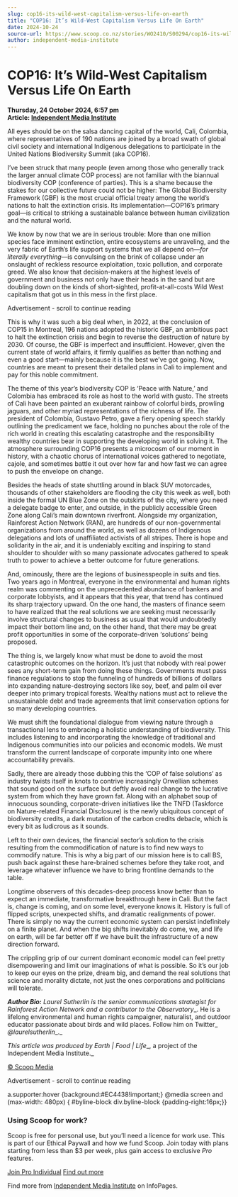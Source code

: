 ```yaml
---
slug: cop16-its-wild-west-capitalism-versus-life-on-earth
title: "COP16: It’s Wild-West Capitalism Versus Life On Earth"
date: 2024-10-24
source-url: https://www.scoop.co.nz/stories/WO2410/S00294/cop16-its-wild-west-capitalism-versus-life-on-earth.htm
author: independent-media-institute
---
```

COP16: It’s Wild-West Capitalism Versus Life On Earth
=====================================================

**Thursday, 24 October 2024, 6:57 pm**  
**Article: [Independent Media Institute](https://info.scoop.co.nz/Independent_Media_Institute)**

All eyes should be on the salsa dancing capital of the world, Cali, Colombia, where representatives of 190 nations are joined by a broad swath of global civil society and international Indigenous delegations to participate in the United Nations Biodiversity Summit (aka COP16).

I’ve been struck that many people (even among those who generally track the larger annual climate COP process) are not familiar with the biannual biodiversity COP (conference of parties). This is a shame because the stakes for our collective future could not be higher: The Global Biodiversity Framework (GBF) is the most crucial official treaty among the world’s nations to halt the extinction crisis. Its implementation—COP16’s primary goal—is critical to striking a sustainable balance between human civilization and the natural world.

We know by now that we are in serious trouble: More than one million species face imminent extinction, entire ecosystems are unraveling, and the very fabric of Earth’s life support systems that we all depend on—_for literally everything_—is convulsing on the brink of collapse under an onslaught of reckless resource exploitation, toxic pollution, and corporate greed. We also know that decision-makers at the highest levels of government and business not only have their heads in the sand but are doubling down on the kinds of short-sighted, profit-at-all-costs Wild West capitalism that got us in this mess in the first place.

Advertisement - scroll to continue reading





This is why it was such a big deal when, in 2022, at the conclusion of COP15 in Montreal, 196 nations adopted the historic GBF, an ambitious pact to halt the extinction crisis and begin to reverse the destruction of nature by 2030. Of course, the GBF is imperfect and insufficient. However, given the current state of world affairs, it firmly qualifies as better than nothing and even a good start—mainly because it is the best we’ve got going. Now, countries are meant to present their detailed plans in Cali to implement and pay for this noble commitment.

The theme of this year’s biodiversity COP is ‘Peace with Nature,’ and Colombia has embraced its role as host to the world with gusto. The streets of Cali have been painted an exuberant rainbow of colorful birds, prowling jaguars, and other myriad representations of the richness of life. The president of Colombia, Gustavo Petro, gave a fiery opening speech starkly outlining the predicament we face, holding no punches about the role of the rich world in creating this escalating catastrophe and the responsibility wealthy countries bear in supporting the developing world in solving it. The atmosphere surrounding COP16 presents a microcosm of our moment in history, with a chaotic chorus of international voices gathered to negotiate, cajole, and sometimes battle it out over how far and how fast we can agree to push the envelope on change.

Besides the heads of state shuttling around in black SUV motorcades, thousands of other stakeholders are flooding the city this week as well, both inside the formal UN Blue Zone on the outskirts of the city, where you need a delegate badge to enter, and outside, in the publicly accessible Green Zone along Cali’s main downtown riverfront. Alongside my organization, Rainforest Action Network (RAN), are hundreds of our non-governmental organizations from around the world, as well as dozens of Indigenous delegations and lots of unaffiliated activists of all stripes. There is hope and solidarity in the air, and it is undeniably exciting and inspiring to stand shoulder to shoulder with so many passionate advocates gathered to speak truth to power to achieve a better outcome for future generations.

And, ominously, there are the legions of businesspeople in suits and ties. Two years ago in Montreal, everyone in the environmental and human rights realm was commenting on the unprecedented abundance of bankers and corporate lobbyists, and it appears that this year, that trend has continued its sharp trajectory upward. On the one hand, the masters of finance seem to have realized that the real solutions we are seeking must necessarily involve structural changes to business as usual that would undoubtedly impact their bottom line and, on the other hand, that there may be great profit opportunities in some of the corporate-driven ‘solutions’ being proposed.

The thing is, we largely know what must be done to avoid the most catastrophic outcomes on the horizon. It’s just that nobody with real power sees any short-term gain from doing these things. Governments must pass finance regulations to stop the funneling of hundreds of billions of dollars into expanding nature-destroying sectors like soy, beef, and palm oil ever deeper into primary tropical forests. Wealthy nations must act to relieve the unsustainable debt and trade agreements that limit conservation options for so many developing countries.

We must shift the foundational dialogue from viewing nature through a transactional lens to embracing a holistic understanding of biodiversity. This includes listening to and incorporating the knowledge of traditional and Indigenous communities into our policies and economic models. We must transform the current landscape of corporate impunity into one where accountability prevails.

Sadly, there are already those dubbing this the ‘COP of false solutions’ as industry twists itself in knots to contrive increasingly Orwellian schemes that sound good on the surface but deftly avoid real change to the lucrative system from which they have grown fat. Along with an alphabet soup of innocuous sounding, corporate-driven initiatives like the TNFD (Taskforce on Nature-related Financial Disclosure) is the newly ubiquitous concept of biodiversity credits, a dark mutation of the carbon credits debacle, which is every bit as ludicrous as it sounds.

Left to their own devices, the financial sector’s solution to the crisis resulting from the commodification of nature is to find new ways to commodify nature. This is why a big part of our mission here is to call BS, push back against these hare-brained schemes before they take root, and leverage whatever influence we have to bring frontline demands to the table.

Longtime observers of this decades-deep process know better than to expect an immediate, transformative breakthrough here in Cali. But the fact is, change is coming, and on some level, everyone knows it. History is full of flipped scripts, unexpected shifts, and dramatic realignments of power. There is simply no way the current economic system can persist indefinitely on a finite planet. And when the big shifts inevitably do come, we, and life on earth, will be far better off if we have built the infrastructure of a new direction forward.

The crippling grip of our current dominant economic model can feel pretty disempowering and limit our imaginations of what is possible. So it’s our job to keep our eyes on the prize, dream big, and demand the real solutions that science and morality dictate, not just the ones corporations and politicians will tolerate.

_**Author Bio:** Laurel Sutherlin is the senior communications strategist for_ _Rainforest Action Network_ _and a contributor to the_ _Observatory__. He is a lifelong environmental and human rights campaigner, naturalist, and outdoor educator passionate about birds and wild places. Follow him on Twitter_ _@laurelsutherlin__._

_This article was produced by_ _Earth | Food | Life__, a project of the Independent Media Institute._

[© Scoop Media](http://www.scoop.co.nz/about/terms.html)  

Advertisement - scroll to continue reading



a.supporter:hover {background:#EC4438!important;} @media screen and (max-width: 480px) { #byline-block div.byline-block {padding-right:16px;}}

### Using Scoop for work?

Scoop is free for personal use, but you’ll need a licence for work use. This is part of our Ethical Paywall and how we fund Scoop. Join today with plans starting from less than $3 per week, plus gain access to exclusive _Pro_ features.  
  
[Join Pro Individual](https://pro.scoop.co.nz/Individual/?from=ProIn24) [Find out more](https://pro.scoop.co.nz/using-scoop-for-work/?from=ProIn24)

Find more from [Independent Media Institute](https://info.scoop.co.nz/Independent_Media_Institute) on InfoPages.